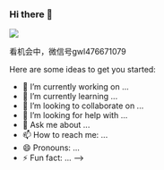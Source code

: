 ### Hi there 👋
![](https://tva1.sinaimg.cn/large/0081Kckwly1gk0oz4rw0bj317s0u04qs.jpg)

看机会中，微信号gwl476671079

Here are some ideas to get you started:

- 🔭 I’m currently working on ...
- 🌱 I’m currently learning ...
- 👯 I’m looking to collaborate on ...
- 🤔 I’m looking for help with ...
- 💬 Ask me about ...
- 📫 How to reach me: ...
- 😄 Pronouns: ...
- ⚡ Fun fact: ...
-->
